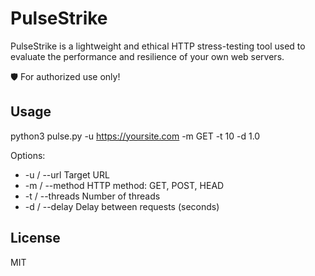 # PulseStrike

PulseStrike is a lightweight and ethical HTTP stress-testing tool used to evaluate the performance and resilience of your own web servers.

🛡️ For authorized use only!

## Usage
python3 pulse.py -u https://yoursite.com -m GET -t 10 -d 1.0

Options:
- -u / --url      Target URL
- -m / --method   HTTP method: GET, POST, HEAD
- -t / --threads  Number of threads
- -d / --delay    Delay between requests (seconds)

## License
MIT
